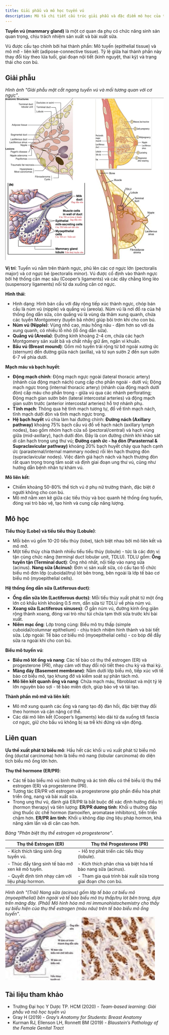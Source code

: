 ```yaml
---
title: Giải phẫu và mô học tuyến vú
description: Mô tả chi tiết cấu trúc giải phẫu và đặc điểm mô học của tuyến vú, bao gồm thành phần mô, mạch máu, hệ bạch huyết, và các đơn vị chức năng chịu tác động của hormone.
---
```


**Tuyến vú (mammary gland)** là một cơ quan da phụ có chức năng sinh sản quan trọng, chịu trách nhiệm sản xuất và bài xuất sữa.

Vú được cấu tạo chính bởi hai thành phần: Mô tuyến (epithelial tissue) và mô mỡ - liên kết (adipose-connective tissue). Tỷ lệ giữa hai thành phần này thay đổi tùy theo lứa tuổi, giai đoạn nội tiết (kinh nguyệt, thai kỳ) và trạng thái cho con bú.

## Giải phẫu

_Hình ảnh "Giải phẫu mặt cắt ngang tuyến vú và mối tương quan với cơ ngực"_.
![Giải phẫu tuyến vú](./_images/giai-phau-va-mo-hoc-tuyen-vu/giai-phau-tuyen-vu.jpeg)

**Vị trí**: Tuyến vú nằm trên thành ngực, phủ lên các cơ ngực lớn (pectoralis major) và cơ ngực bé (pectoralis minor). Vú được cố định vào thành ngực bởi hệ thống cân mạc sâu (Cooper’s ligaments) và các dây chằng lỏng lẻo (suspensory ligaments) nối từ da xuống cân cơ ngực.

**Hình thái**:

- Hình dạng: Hình bán cầu với đáy rộng tiếp xúc thành ngực, chóp bán cầu là núm vú (nipple) và quầng vú (areola). Núm vú là nơi đổ ra của hệ thống ống dẫn sữa, còn quầng vú là vùng da thâm xung quanh, chứa các tuyến Montgomery (tuyến bã nhờn) giúp bôi trơn khi cho con bú.
- **Núm vú (Nipple)**: Vùng nhô cao, màu hồng nâu - đậm hơn so với da xung quanh, có nhiều lỗ nhỏ (lỗ ống dẫn sữa).
- **Quầng vú (Areola)**: Đường kính khoảng 2-4 cm, chứa các hạch Montgomery sản xuất bã và chất nhầy giữ ẩm, ngăn vi khuẩn.
- **Bầu vú (Breast mound)**: Gồm mô tuyến trải rộng từ bờ ngoài xương ức (sternum) đến đường giữa nách (axilla), và từ sụn sườn 2 đến sụn sườn 6-7 về phía dưới.

**Mạch máu và bạch huyết**:

- **Động mạch chính**: Động mạch ngực ngoài (lateral thoracic artery) (nhánh của động mạch nách) cung cấp cho phần ngoài - dưới vú; Động mạch ngực trong (internal thoracic artery) (nhánh của động mạch dưới đòn) cấp máu cho phần trong - giữa vú qua các nhánh perforating; Động mạch gian sườn bên (lateral intercostal arteries) và động mạch gian sườn trước (anterior intercostal arteries) hỗ trợ nhánh phụ.
- **Tĩnh mạch**: Thông qua hệ tĩnh mạch tương tự, đổ về tĩnh mạch nách, tĩnh mạch dưới đòn và tĩnh mạch ngực trong.
- **Hệ bạch huyết** vú chia làm hai đường chính: **Đường nách (Axillary pathway)** khoảng 75% bạch cầu vú đổ về hạch nách (axillary lymph nodes), bao gồm nhóm hạch cửa sổ (pectoral/central) và hạch vùng giữa (mid-axillary), hạch dưới đòn. Đây là con đường chính khi khảo sát di căn hạch trong ung thư vú; **Đường cạnh ức - hạ đòn (Parasternal & Supraclavicular pathway)** khoảng 20% bạch huyết chảy qua hạch cạnh ức (parasternal/internal mammary nodes) rồi lên hạch thượng đòn (supraclavicular nodes). Việc đánh giá hạch nách và hạch thượng đòn rất quan trọng trong tầm soát và định giai đoạn ung thư vú, cũng như hướng dẫn bệnh nhân tự khám vú.

**Mô liên kết**:

- Chiếm khoảng 50-80% thể tích vú ở phụ nữ trưởng thành, đặc biệt ở người không cho con bú.
- Mô mỡ nằm xen kẽ giữa các tiểu thùy và bọc quanh hệ thống ống tuyến, đóng vai trò bảo vệ, tạo hình và cung cấp năng lượng.

## Mô học

**Tiểu thùy (Lobe) và tiểu tiểu thùy (Lobule)**:

- Mỗi bên vú gồm 10-20 tiểu thùy (lobe), tách biệt nhau bởi mô liên kết và mô mỡ.
- Một tiểu thùy chia thành nhiều tiểu tiểu thùy (lobule) - tức là các đơn vị tận cùng chức năng (terminal duct lobular unit, TDLU). TDLU gồm: **Ống tuyến tận (Terminal duct)**: Ống nhỏ nhất, nối tiếp vào nang sữa (acinus). **Nang sữa (Acinus)**: Đơn vị sản xuất sữa, có cấu tạo tổ chức biểu mô đơn lớp (cuboidal/trụ) lót bên trong, bên ngoài là lớp tế bào cơ biểu mô (myoepithelial cells).

**Hệ thống ống dẫn sữa (Latiferous duct)**:

- **Ống dẫn sữa lớn (Lactiferous ducts)**: Mỗi tiểu thùy xuất phát từ một ống lớn có khẩu kính khoảng 0.5 mm, dẫn sữa từ TDLU về phía núm vú.
- **Xoang sữa (Lactiferous sinuses)**: Ở gần núm vú, đường kính ống giãn rộng thành xoang, đóng vai trò như túi chứa tạm thời sữa trước khi bài xuất.
- **Niêm mạc ống**: Lớp trong cùng: Biểu mô trụ thấp (simple cuboidal/columnar epithelium) - chịu trách nhiệm hình thành và bài tiết sữa. Lớp ngoài: Tế bào cơ biểu mô (myoepithelial cells) - co bóp để đẩy sữa ra ngoài khi cho con bú.

**Biểu mô tuyến vú**:

- **Biểu mô lót ống và nang**: Các tế bào có thụ thể estrogen (ER) và progesterone (PR), nhạy cảm với thay đổi nội tiết theo chu kỳ và thai kỳ.
- **Màng đáy (Basement membrane)**: Nằm dưới lớp biểu mô, tiếp xúc với tế bào cơ biểu mô, tạo khung đỡ và kiểm soát sự phân tách mô.
- **Mô liên kết quanh ống và nang**: Chứa mạch máu, fibroblast và một tỷ lệ lớn nguyên bào sợi - tế bào miễn dịch, giúp bảo vệ và tái tạo.

**Thành phần mô mỡ và liên kết**:

- Mô mỡ xung quanh các ống và nang tạo độ đàn hồi, đặc biệt thay đổi theo hormon và cân nặng cơ thể.
- Các dải mô liên kết (Cooper’s ligaments) kéo dài từ da xuống tới fascia cơ ngực, giữ cho bầu vú không bị sa trễ khi đứng và vận động.

## Liên quan

**Ưu thế xuất phát từ biểu mô**: Hầu hết các khối u vú xuất phát từ biểu mô ống (ductal carcinoma) hơn là biểu mô nang (lobular carcinoma) do diện tích biểu mô ống lớn hơn.

**Thụ thể hormone (ER/PR)**:

- Các tế bào biểu mô vú bình thường và ác tính đều có thể biểu lộ thụ thể estrogen (ER) và progesterone (PR).
- Tương tác ER/PR với estrogen và progesterone góp phần điều hòa phát triển ống, nang và bài xuất sữa.
- Trong ung thư vú, đánh giá ER/PR là bắt buộc để xác định hướng điều trị (hormon therapy) và tiên lượng: **ER/PR dương tính**: Khối u thường đáp ứng thuốc ức chế hormon (tamoxifen, aromatase inhibitors), tiến triển chậm hơn. **ER/PR âm tính**: Khối u không đáp ứng liệu pháp hormon, khả năng xâm lấn và di căn cao hơn.

_Bảng "Phân biệt thụ thể estrogen và progesterone"_.

| Thụ thể Estrogen (ER)                            | Thụ thể Progesterone (PR)                                     |
| ------------------------------------------------ | ------------------------------------------------------------- |
| - Kích thích tăng sinh ống tuyến vú.             | - Hỗ trợ phát triển các tiểu thùy (lobule).                   |
| - Thúc đẩy tăng sinh tế bào mỡ xen kẽ mô tuyến.  | - Kích thích phân chia và biệt hóa tế bào nang sữa (acinus).  |
| - Quyết định tính nhạy cảm với liệu pháp hormon. | - Tham gia quá trình bài xuất sữa trong giai đoạn cho con bú. |

_Hình ảnh "(Trái) Nang sữa (acinus) gồm lớp tế bào cơ biểu mô (myoepithelial) bên ngoài và tế bào biểu mô trụ thấp/trụ lót bên trong, dựa trên màng đáy. (Phải) Mô hình hóa mô mi immunohistochemistry cho thấy sự biểu hiện của thụ thể estrogen (màu nâu) trên tế bào biểu mô ống tuyến"_.
![Nang sữa](./_images/giai-phau-va-mo-hoc-tuyen-vu/nang-sua.png)

## Tài liệu tham khảo

- Trường Đại học Y Dược TP. HCM (2020) - _Team-based learning: Giải phẫu và mô học tuyến vú_
- Gray H (2019) - _Gray’s Anatomy for Students: Breast Anatomy_
- Kurman RJ, Ellenson LH, Ronnett BM (2019) - _Blaustein’s Pathology of the Female Genital Tract_
